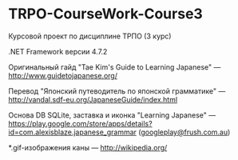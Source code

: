 # TRPO-CourseWork-Course3
Курсовой проект по дисциплине ТРПО (3 курс)

.NET Framework версии 4.7.2

Оригинальный гайд "Tae Kim's Guide to Learning Japanese" — http://www.guidetojapanese.org/

Перевод "Японский путеводитель по японской грамматике" — http://vandal.sdf-eu.org/JapaneseGuide/index.html

Основа DB SQLite, заставка и иконка "Learning Japanese" — https://play.google.com/store/apps/details?id=com.alexisblaze.japanese_grammar (googleplay@frush.com.au)

*.gif-изображения каны — http://wikipedia.org/
